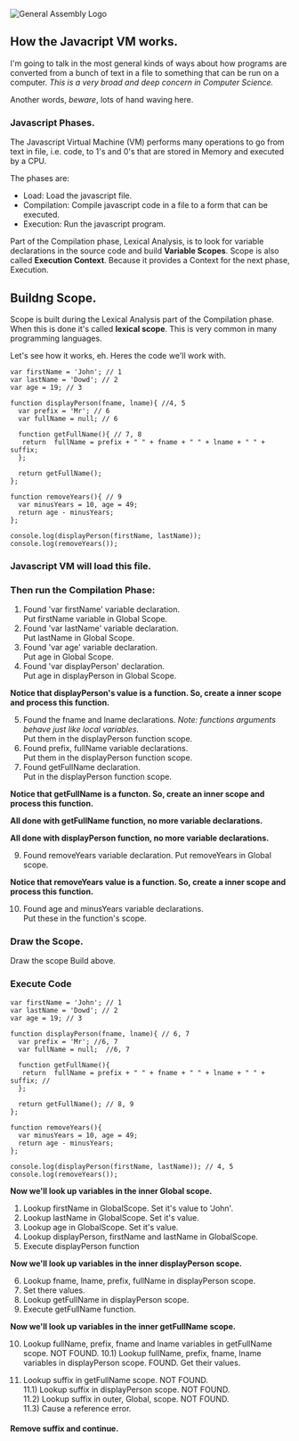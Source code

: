 ![General Assembly Logo](http://i.imgur.com/ke8USTq.png)

## How the Javacript VM works.

I'm going to talk in the most general kinds of ways about how programs are converted from a bunch of text in a file to something that can be run on a computer. *This is a very broad and deep concern in Computer Science.* 

Another words, *beware*, lots of hand waving here. 

### Javascript Phases.

The Javascript Virtual Machine (VM) performs many operations to go from text in file, i.e. code, to 1's and 0's that are stored in Memory and executed by a CPU.

The phases are:  

- Load: Load the javascript file.
- Compilation: Compile javascript code in a file to a form that can be executed.
- Execution: Run the javascript program.

Part of the Compilation phase, Lexical Analysis, is to look for variable declarations in the source code and build **Variable Scopes**. Scope is also called **Execution Context**. Because it provides a Context for the next phase, Execution.

## Buildng Scope.

Scope is built during the Lexical Analysis part of the Compilation phase. When this is done it's called **lexical scope**. This is very common in many programming languages.

Let's see how it works, eh. Heres the code we'll work with.  

```
var firstName = 'John'; // 1
var lastName = 'Dowd'; // 2
var age = 19; // 3

function displayPerson(fname, lname){ //4, 5
  var prefix = 'Mr'; // 6
  var fullName = null; // 6

  function getFullName(){ // 7, 8
   return  fullName = prefix + " " + fname + " " + lname + " " + suffix;
  };

  return getFullName();
};

function removeYears(){ // 9
  var minusYears = 10, age = 49;
  return age - minusYears;
};

console.log(displayPerson(firstName, lastName));
console.log(removeYears());

```
### Javascript VM will load this file.

### Then run the Compilation Phase:

1) Found 'var firstName' variable declaration.  
Put firstName variable in Global Scope.  
2) Found 'var lastName' variable declaration.  
Put lastName in Global Scope.  
3) Found 'var age' variable declaration.  
Put age in Global Scope.  
4) Found 'var displayPerson' declaration.  
Put age in displayPerson in Global Scope. 

**Notice that displayPerson's value is a function. So, create a inner scope and process this function.**

5) Found the fname and lname declarations.
 *Note: functions arguments behave just like local variables.*    
Put them in the displayPerson function scope.  
6) Found prefix, fullName variable declarations.  
Put them in the displayPerson function scope.  
7) Found getFullName declaration.  
Put in the displayPerson function scope.

**Notice that getFullName is a functon. So, create an inner scope and  process this function.**

**All done with getFullName function, no more variable declarations.**

**All done with displayPerson function, no more variable declarations.**


9) Found removeYears variable declaration.
Put removeYears in Global scope.  

**Notice that removeYears value is a function. So, create a inner scope and process this function.**

10) Found age and minusYears variable declarations.  
Put these in the function's scope.

### Draw the Scope.

Draw the scope Build above.


### Execute Code

```
var firstName = 'John'; // 1
var lastName = 'Dowd'; // 2
var age = 19; // 3

function displayPerson(fname, lname){ // 6, 7
  var prefix = 'Mr'; //6, 7
  var fullName = null;  //6, 7

  function getFullName(){ 
   return  fullName = prefix + " " + fname + " " + lname + " " + suffix; //
  };

  return getFullName(); // 8, 9
};

function removeYears(){ 
  var minusYears = 10, age = 49;
  return age - minusYears;
};

console.log(displayPerson(firstName, lastName)); // 4, 5
console.log(removeYears());

```
**Now we'll look up variables in the inner Global scope.**

1) Lookup firstName in GlobalScope. Set it's value to 'John'.  
2) Lookup lastName in GlobalScope. Set it's value.  
3) Lookup age in GlobalScope. Set it's value.  
4) Lookup displayPerson, firstName and lastName in GlobalScope.
5) Execute displayPerson function

**Now we'll look up variables in the inner displayPerson scope.**

6) Lookup fname, lname, prefix, fullName in displayPerson scope.
7) Set there values.
8) Lookup getFullName in displayPerson scope.
9) Execute getFullName function.

**Now we'll look up variables in the inner getFullName scope.**
  
10) Lookup fullName, prefix, fname and lname variables in getFullName scope. NOT FOUND.
10.1) Lookup fullName, prefix, fname, lname variables in displayPerson scope. FOUND. Get their values.


11) Lookup suffix in getFullName scope. NOT FOUND.  
11.1) Lookup suffix in displayPerson scope. NOT FOUND.  
11.2) Lookup suffix in outer, Global, scope. NOT FOUND.  
11.3) Cause a reference error. 


#### Remove suffix and continue.


